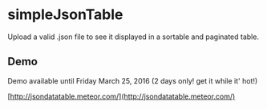 # simpleJsonTable
Upload a valid .json file to see it displayed in a sortable and paginated table.

## Demo
Demo available until Friday March 25, 2016 (2 days only! get it while it' hot!)

[http://jsondatatable.meteor.com/](http://jsondatatable.meteor.com/)
